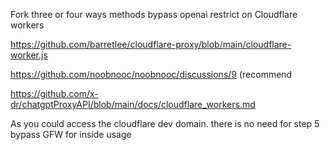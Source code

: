 Fork three or four ways methods bypass openai restrict on Cloudflare workers 

https://github.com/barretlee/cloudflare-proxy/blob/main/cloudflare-worker.js

https://github.com/noobnooc/noobnooc/discussions/9  (recommend 

https://github.com/x-dr/chatgptProxyAPI/blob/main/docs/cloudflare_workers.md 

As you could access the cloudflare dev domain. there is no need for step 5 bypass GFW for inside usage
